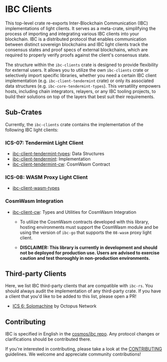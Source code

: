 # IBC Clients

This top-level crate re-exports Inter-Blockchain Communication (IBC)
implementations of light clients. It serves as a meta-crate, simplifying the
process of importing and integrating various IBC clients into your blockchain.
IBC is a distributed protocol that enables communication between distinct
sovereign blockchains and IBC light clients track the consensus states and proof
specs of external blockchains, which are required to properly verify proofs
against the client's consensus state.

The structure within the `ibc-clients` crate is designed to provide flexibility
for external users. It allows you to utilize the own `ibc-clients` crate or
selectively import specific libraries, whether you need a certain IBC client
implementation (e.g. `ibc-client-tendermint` crate) or only its associated data
structures (e.g. `ibc-core-tendermint-types`). This versatility empowers hosts,
including chain integrators, relayers, or any IBC tooling projects, to build
their solutions on top of the layers that best suit their requirements.

## Sub-Crates

Currently, the `ibc-clients` crate contains the implementation of the following
IBC light clients:

### ICS-07: Tendermint Light Client

- [ibc-client-tendermint-types](./ics07-tendermint/types): Data Structures
- [ibc-client-tendermint](./ics07-tendermint): Implementation
- [ibc-client-tendermint-cw](./ics07-tendermint/cw-contract): CosmWasm Contract

### ICS-08: WASM Proxy Light Client

- [ibc-client-wasm-types](./ics08-wasm/types)

### CosmWasm Integration

- [ibc-client-cw](./cw-context): Types and Utilities for CosmWasm Integration
  - To utilize the CosmWasm contracts developed with this library, hosting
    environments must support the CosmWasm module and be using the version of
    `ibc-go` that supports the `08-wasm` proxy light client.

  - **DISCLAIMER: This library is currently in development and should not be
    deployed for production use. Users are advised to exercise caution and test
    thoroughly in non-production environments.**

## Third-party Clients

Here, we list IBC third-party clients that are compatible with `ibc-rs`. You
should always audit the implementation of any third-party crate. If you have a
client that you'd like to be added to this list, please open a PR!

- [ICS 6: Solomachine](https://github.com/octopus-network/ics06-solomachine) by
  Octopus Network

## Contributing

IBC is specified in English in the [cosmos/ibc
repo](https://github.com/cosmos/ibc). Any protocol changes or clarifications
should be contributed there.

If you're interested in contributing, please take a look at the
[CONTRIBUTING](./../CONTRIBUTING.md) guidelines. We welcome and appreciate
community contributions!
